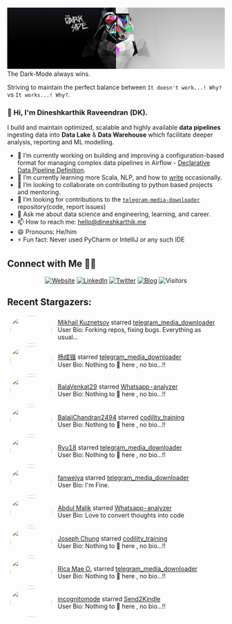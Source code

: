 ![](https://github.com/Dineshkarthik/Dineshkarthik/blob/master/assets/cover.jpg)
The Dark-Mode always wins.

Striving to maintain the perfect balance between `It doesn't work...! Why?` vs `It works...! Why?`.

### 👋 Hi, I'm Dineshkarthik Raveendran (DK).

I build and maintain optimized, scalable and highly available **data pipelines** ingesting data into **Data Lake** & **Data Warehouse** which facilitate deeper analysis, reporting and ML modelling.


- 🔭 I’m currently working on building and improving a configuration-based format for managing complex data pipelines in Airflow - [Declarative Data Pipeline Definition](https://www.thoughtworks.com/de/radar/techniques?blipid=202005084).
- 🌱 I’m currently learning more Scala, NLP, and how to [write](https://medium.com/@dineshkarthik.r) occasionally.
- 👯 I’m looking to collaborate on contributing to python based projects and mentoring.
- 🤔 I’m looking for contributions to the [`telegram-media-downloader`](https://github.com/Dineshkarthik/telegram_media_downloader) repository(code, report issues) 
- 💬 Ask me about data science and engineering, learning, and career.
- 📫 How to reach me: [hello@dineshkarthik.me](mailto:hello@dineshkarthik.me)
- 😄 Pronouns: He/him
- ⚡ Fun fact: Never used PyCharm or IntelliJ or any such IDE

## Connect with Me 🤝🏻

<p align="center">
<a href="https://dineshkarthik.me"><img alt="Website" src="https://img.shields.io/badge/Website-dineshkarthik.me-blue?style=flat&logo=google-chrome"></a>
<a href="https://www.linkedin.com/in/dineshkarthik-r/"><img alt="LinkedIn" src="https://img.shields.io/badge/LinkedIN-Dineshkarthik%20Raveendran-blue?style=flat&logo=linkedin"></a>
<a href="https://twitter.com/Dineshkarthik_R"><img alt="Twitter" src="https://img.shields.io/badge/Twitter-Dineshkarthik%20R-blue?style=flat&logo=twitter"></a>
<a href="https://medium.com/@dineshkarthik.r"><img alt="Blog" src="https://img.shields.io/badge/Medium-Dineshkarthik%20Raveendran-blue?style=flat&logo=medium"></a>
<img alt="Visitors" src="https://visitor-badge.laobi.icu/badge?page_id=Dineshkarthik">
</p>


## Recent Stargazers:

<table cellspacing="0" cellpadding="0" style="border: none;">
  <tbody cellspacing="0" cellpadding="0" style="border: none;">
    <tr style="border: none;">
      <td style="border: none">
        <a href="https://github.com/mishailovic">
          <img
            style="border-radius: 50%;"
            align="left"
            src="https://avatars0.githubusercontent.com/u/41520056?u=7deed689d8f523ffaa35e3612d370310d097b66c&v=4"
            width="96"
            height="65"
          />
        </a>
      </td>
      <td style="border: none">
        <div>
          <a href="https://github.com/mishailovic">Mikhail Kuznetsov</a> 
          starred <a href="https://github.com/Dineshkarthik/telegram_media_downloader">telegram_media_downloader</a>
        </div>
        <div>
          User Bio: Forking repos, fixing bugs. Everything as usual...
        </div>
      </td>
    </tr>
    <tr style="border: none;">
      <td style="border: none">
        <a href="https://github.com/asjdf">
          <img
            style="border-radius: 50%;"
            align="left"
            src="https://avatars0.githubusercontent.com/u/22193008?u=667811a82ffcbea3d1c99736b70ee3f553a8b4f7&v=4"
            width="96"
            height="65"
          />
        </a>
      </td>
      <td style="border: none">
        <div>
          <a href="https://github.com/asjdf">杨成锴</a> 
          starred <a href="https://github.com/Dineshkarthik/telegram_media_downloader">telegram_media_downloader</a>
        </div>
        <div>
          User Bio: Nothing to 👀 here , no bio...!!
        </div>
      </td>
    </tr>
    <tr style="border: none;">
      <td style="border: none">
        <a href="https://github.com/BalaVenkat29">
          <img
            style="border-radius: 50%;"
            align="left"
            src="https://avatars2.githubusercontent.com/u/8806717?u=dd5e6031a5821aab60007fd899424a673b2ded5a&v=4"
            width="96"
            height="65"
          />
        </a>
      </td>
      <td style="border: none">
        <div>
          <a href="https://github.com/BalaVenkat29">BalaVenkat29</a> 
          starred <a href="https://github.com/Dineshkarthik/Whatsapp-analyzer">Whatsapp-analyzer</a>
        </div>
        <div>
          User Bio: Nothing to 👀 here , no bio...!!
        </div>
      </td>
    </tr>
    <tr style="border: none;">
      <td style="border: none">
        <a href="https://github.com/BalajiChandran2494">
          <img
            style="border-radius: 50%;"
            align="left"
            src="https://avatars0.githubusercontent.com/u/68539473?v=4"
            width="96"
            height="65"
          />
        </a>
      </td>
      <td style="border: none">
        <div>
          <a href="https://github.com/BalajiChandran2494">BalajiChandran2494</a> 
          starred <a href="https://github.com/Dineshkarthik/codility_training">codility_training</a>
        </div>
        <div>
          User Bio: Nothing to 👀 here , no bio...!!
        </div>
      </td>
    </tr>
    <tr style="border: none;">
      <td style="border: none">
        <a href="https://github.com/Ryu184">
          <img
            style="border-radius: 50%;"
            align="left"
            src="https://avatars0.githubusercontent.com/u/38885373?v=4"
            width="96"
            height="65"
          />
        </a>
      </td>
      <td style="border: none">
        <div>
          <a href="https://github.com/Ryu184">Ryu18</a> 
          starred <a href="https://github.com/Dineshkarthik/telegram_media_downloader">telegram_media_downloader</a>
        </div>
        <div>
          User Bio: Nothing to 👀 here , no bio...!!
        </div>
      </td>
    </tr>
    <tr style="border: none;">
      <td style="border: none">
        <a href="https://github.com/fanweiya">
          <img
            style="border-radius: 50%;"
            align="left"
            src="https://avatars1.githubusercontent.com/u/11371707?u=57c6085e235646ef6b5c281b9234b7bafd989e60&v=4"
            width="96"
            height="65"
          />
        </a>
      </td>
      <td style="border: none">
        <div>
          <a href="https://github.com/fanweiya">fanweiya</a> 
          starred <a href="https://github.com/Dineshkarthik/telegram_media_downloader">telegram_media_downloader</a>
        </div>
        <div>
          User Bio: I'm Fine.
        </div>
      </td>
    </tr>
    <tr style="border: none;">
      <td style="border: none">
        <a href="https://github.com/AbdulMalikDev">
          <img
            style="border-radius: 50%;"
            align="left"
            src="https://avatars0.githubusercontent.com/u/47276307?u=4613bd5ab2c83b563a672887dc1b320db99f3f09&v=4"
            width="96"
            height="65"
          />
        </a>
      </td>
      <td style="border: none">
        <div>
          <a href="https://github.com/AbdulMalikDev">Abdul Malik</a> 
          starred <a href="https://github.com/Dineshkarthik/Whatsapp-analyzer">Whatsapp-analyzer</a>
        </div>
        <div>
          User Bio: Love to convert thoughts into code
        </div>
      </td>
    </tr>
    <tr style="border: none;">
      <td style="border: none">
        <a href="https://github.com/itjosephchung">
          <img
            style="border-radius: 50%;"
            align="left"
            src="https://avatars2.githubusercontent.com/u/10161007?u=ede0514c34d988c1fa5185cd7a7ff984081fb23b&v=4"
            width="96"
            height="65"
          />
        </a>
      </td>
      <td style="border: none">
        <div>
          <a href="https://github.com/itjosephchung">Joseph Chung</a> 
          starred <a href="https://github.com/Dineshkarthik/codility_training">codility_training</a>
        </div>
        <div>
          User Bio: Nothing to 👀 here , no bio...!!
        </div>
      </td>
    </tr>
    <tr style="border: none;">
      <td style="border: none">
        <a href="https://github.com/ricafolio">
          <img
            style="border-radius: 50%;"
            align="left"
            src="https://avatars2.githubusercontent.com/u/29043464?u=8941044e930b94e82266f1fa0b604009f5f8c83a&v=4"
            width="96"
            height="65"
          />
        </a>
      </td>
      <td style="border: none">
        <div>
          <a href="https://github.com/ricafolio">Rica Mae O.</a> 
          starred <a href="https://github.com/Dineshkarthik/telegram_media_downloader">telegram_media_downloader</a>
        </div>
        <div>
          User Bio: Nothing to 👀 here , no bio...!!
        </div>
      </td>
    </tr>
    <tr style="border: none;">
      <td style="border: none">
        <a href="https://github.com/sheldoncoupeheure">
          <img
            style="border-radius: 50%;"
            align="left"
            src="https://avatars2.githubusercontent.com/u/13921610?u=5cd1c11e3b98e26faa7ab11e547acb8b0f872493&v=4"
            width="96"
            height="65"
          />
        </a>
      </td>
      <td style="border: none">
        <div>
          <a href="https://github.com/sheldoncoupeheure">incognitomode</a> 
          starred <a href="https://github.com/Dineshkarthik/Send2Kindle">Send2Kindle</a>
        </div>
        <div>
          User Bio: Nothing to 👀 here , no bio...!!
        </div>
      </td>
    </tr>
    
  </tbody>
</table>